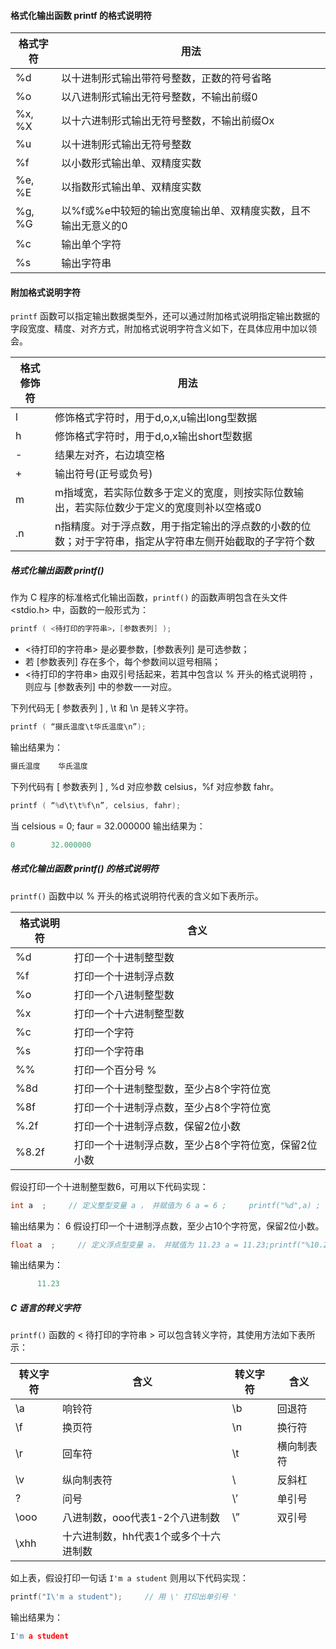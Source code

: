 #### 格式化输出函数 printf 的格式说明符

| 格式字符 | 用法                                                         |
| -------- | ------------------------------------------------------------ |
| %d       | 以十进制形式输出带符号整数，正数的符号省略                   |
| %o       | 以八进制形式输出无符号整数，不输出前缀0                      |
| %x, %X   | 以十六进制形式输出无符号整数，不输出前缀Ox                   |
| %u       | 以十进制形式输出无符号整数                                   |
| %f       | 以小数形式输出单、双精度实数                                 |
| %e, %E   | 以指数形式输出单、双精度实数                                 |
| %g, %G   | 以%f或%e中较短的输出宽度输出单、双精度实数，且不输出无意义的0 |
| %c       | 输出单个字符                                                 |
| %s       | 输出字符串                                                   |

#### 附加格式说明字符

`printf` 函数可以指定输出数据类型外，还可以通过附加格式说明指定输出数据的字段宽度、精度、对齐方式，附加格式说明字符含义如下，在具体应用中加以领会。

| 格式修饰符 | 用法                                                         |
| ---------- | ------------------------------------------------------------ |
| l          | 修饰格式字符时，用于d,o,x,u输出long型数据                    |
| h          | 修饰格式字符时，用于d,o,x输出short型数据                     |
| -          | 结果左对齐，右边填空格                                       |
| +          | 输出符号(正号或负号)                                         |
| m          | m指域宽，若实际位数多于定义的宽度，则按实际位数输出，若实际位数少于定义的宽度则补以空格或0 |
| .n         | n指精度。对于浮点数，用于指定输出的浮点数的小数的位数；对于字符串，指定从字符串左侧开始截取的子字符个数 |

##### 格式化输出函数 printf()

作为 C 程序的标准格式化输出函数，`printf()` 的函数声明包含在头文件 <stdio.h> 中，函数的一般形式为：

```c
printf ( <待打印的字符串>，[参数表列] );
```

- <待打印的字符串> 是必要参数，[参数表列] 是可选参数；
- 若 [参数表列] 存在多个，每个参数间以逗号相隔；
- <待打印的字符串> 由双引号括起来，若其中包含以 % 开头的格式说明符 ，则应与 [参数表列] 中的参数一一对应。

下列代码无 [ 参数表列 ] , \t 和 \n 是转义字符。

```c
printf ( “摄氏温度\t华氏温度\n”);
```

输出结果为： 

```c
摄氏温度    华氏温度
```

下列代码有 [ 参数表列 ] , %d 对应参数 celsius，%f 对应参数 fahr。

```c
printf ( “%d\t\t%f\n”, celsius, fahr);
```

当 celsious = 0; faur = 32.000000 输出结果为：

```c
0        32.000000
```

##### 格式化输出函数 printf() 的格式说明符

`printf()` 函数中以 % 开头的格式说明符代表的含义如下表所示。 

| 格式说明符 | 含义                                                 |
| ---------- | ---------------------------------------------------- |
| %d         | 打印一个十进制整型数                                 |
| %f         | 打印一个十进制浮点数                                 |
| %o         | 打印一个八进制整型数                                 |
| %x         | 打印一个十六进制整型数                               |
| %c         | 打印一个字符                                         |
| %s         | 打印一个字符串                                       |
| %%         | 打印一个百分号 %                                     |
| %8d        | 打印一个十进制整型数，至少占8个字符位宽              |
| %8f        | 打印一个十进制浮点数，至少占8个字符位宽              |
| %.2f       | 打印一个十进制浮点数，保留2位小数                    |
| %8.2f      | 打印一个十进制浮点数，至少占8个字符位宽，保留2位小数 |

假设打印一个十进制整型数6，可用以下代码实现：

```c
int a  ;     // 定义整型变量 a ， 并赋值为 6 a = 6 ;     printf("%d",a) ;  
```

输出结果为： 6 假设打印一个十进制浮点数，至少占10个字符宽，保留2位小数。

```c
float a  ;     // 定义浮点型变量 a， 并赋值为 11.23 a = 11.23;printf("%10.2f",a) ;    
```

输出结果为：

```c
      11.23
```

##### C 语言的转义字符

`printf()` 函数的 < 待打印的字符串 > 可以包含转义字符，其使用方法如下表所示： 

| 转义字符 | 含义                                  | 转义字符 | 含义       |
| -------- | ------------------------------------- | -------- | ---------- |
| \a       | 响铃符                                | \b       | 回退符     |
| \f       | 换页符                                | \n       | 换行符     |
| \r       | 回车符                                | \t       | 横向制表符 |
| \v       | 纵向制表符                            | \\       | 反斜杠     |
| \?       | 问号                                  | \’       | 单引号     |
| \ooo     | 八进制数，ooo代表1-2个八进制数        | \”       | 双引号     |
| \xhh     | 十六进制数，hh代表1个或多个十六进制数 |          |            |

如上表，假设打印一句话 `I'm a student` 则用以下代码实现：

```c
printf("I\'m a student");     // 用 \' 打印出单引号 ' 
```

输出结果为： 

```c
I'm a student
```